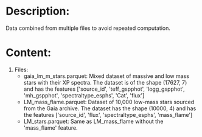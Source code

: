 # Description:

Data combined from multiple files to avoid repeated computation.

# Content:

1. Files:
    * gaia_lm_m_stars.parquet: Mixed dataset of massive and low mass stars with their XP spectra. The dataset is of the shape (17627, 7) and has the features ['source_id', 'teff_gspphot', 'logg_gspphot', 'mh_gspphot',
       'spectraltype_esphs', 'Cat', 'flux']
    * LM_mass_flame.parquet: Dataset of 10,000 low-mass stars sourced from the Gaia archive. The dataset has the shape (10000, 4) and has the features ['source_id', 'flux', 'spectraltype_esphs', 'mass_flame']
    * LM_stars.parquet: Same as LM_mass_flame without the 'mass_flame' feature.
